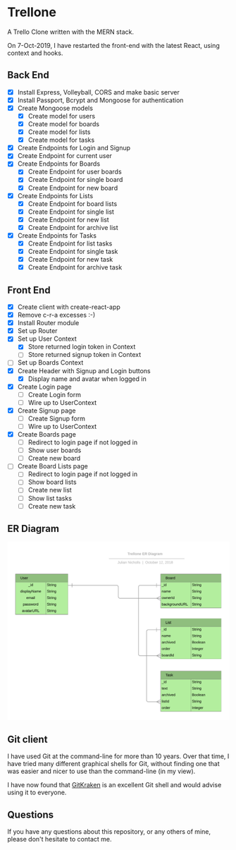 # Trellone

A Trello Clone written with the MERN stack.

On 7-Oct-2019, I have restarted the front-end with the latest React,
using context and hooks.

## Back End

* [x] Install Express, Volleyball, CORS and make basic server
* [x] Install Passport, Bcrypt and Mongoose for authentication
* [x] Create Mongoose models
  * [x] Create model for users
  * [x] Create model for boards
  * [x] Create model for lists
  * [x] Create model for tasks
* [x] Create Endpoints for Login and Signup
* [x] Create Endpoint for current user
* [x] Create Endpoints for Boards
  * [x] Create Endpoint for user boards
  * [x] Create Endpoint for single board
  * [x] Create Endpoint for new board
* [x] Create Endpoints for Lists
  * [x] Create Endpoint for board lists
  * [x] Create Endpoint for single list
  * [x] Create Endpoint for new list
  * [x] Create Endpoint for archive list
* [x] Create Endpoints for Tasks
  * [x] Create Endpoint for list tasks
  * [x] Create Endpoint for single task
  * [x] Create Endpoint for new task
  * [x] Create Endpoint for archive task

## Front End

* [x] Create client with create-react-app
* [x] Remove c-r-a excesses :-)
* [x] Install Router module
* [x] Set up Router
* [x] Set up User Context
  * [x] Store returned login token in Context
  * [ ] Store returned signup token in Context
* [ ] Set up Boards Context
* [x] Create Header with Signup and Login buttons
  * [x] Display name and avatar when logged in
* [x] Create Login page
  * [ ] Create Login form
  * [ ] Wire up to UserContext
* [x] Create Signup page
  * [ ] Create Signup form
  * [ ] Wire up to UserContext
* [x] Create Boards page
  * [ ] Redirect to login page if not logged in
  * [ ] Show user boards
  * [ ] Create new board
* [ ] Create Board Lists page
  * [ ] Redirect to login page if not logged in
  * [ ] Show board lists
  * [ ] Create new list
  * [ ] Show list tasks
  * [ ] Create new task

## ER Diagram

  ![ER Diagram](Trellone-ER-Diagram.png)

## Git client

I have used Git at the command-line for more than 10 years.
Over that time, I have tried many different graphical shells for Git,
without finding one that was easier and nicer to use than the command-line
(in my view).

I have now found that [GitKraken](https://www.gitkraken.com) is an excellent
Git shell and would advise using it to everyone.

## Questions

If you have any questions about this repository, or any others of mine, please
don't hesitate to contact me.
